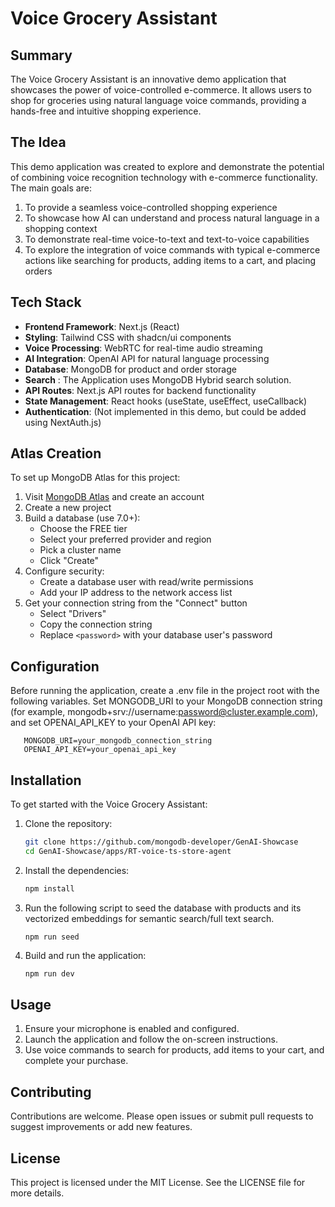 # Voice Grocery Assistant

## Summary

The Voice Grocery Assistant is an innovative demo application that showcases the power of voice-controlled e-commerce. It allows users to shop for groceries using natural language voice commands, providing a hands-free and intuitive shopping experience.

## The Idea

This demo application was created to explore and demonstrate the potential of combining voice recognition technology with e-commerce functionality. The main goals are:

1. To provide a seamless voice-controlled shopping experience
2. To showcase how AI can understand and process natural language in a shopping context
3. To demonstrate real-time voice-to-text and text-to-voice capabilities
4. To explore the integration of voice commands with typical e-commerce actions like searching for products, adding items to a cart, and placing orders

## Tech Stack

- **Frontend Framework**: Next.js (React)
- **Styling**: Tailwind CSS with shadcn/ui components
- **Voice Processing**: WebRTC for real-time audio streaming
- **AI Integration**: OpenAI API for natural language processing
- **Database**: MongoDB for product and order storage
- **Search** : The Application uses MongoDB Hybrid search solution.
- **API Routes**: Next.js API routes for backend functionality
- **State Management**: React hooks (useState, useEffect, useCallback)
- **Authentication**: (Not implemented in this demo, but could be added using NextAuth.js)

## Atlas Creation

To set up MongoDB Atlas for this project:

1. Visit [MongoDB Atlas](https://www.mongodb.com/cloud/atlas) and create an account
2. Create a new project
3. Build a database (use 7.0+):
   - Choose the FREE tier
   - Select your preferred provider and region
   - Pick a cluster name
   - Click "Create"
4. Configure security:
   - Create a database user with read/write permissions
   - Add your IP address to the network access list
5. Get your connection string from the "Connect" button
   - Select "Drivers"
   - Copy the connection string
   - Replace `<password>` with your database user's password


## Configuration

Before running the application, create a .env file in the project root with the following variables. Set MONGODB_URI to your MongoDB connection string (for example, mongodb+srv://username:password@cluster.example.com), and set OPENAI_API_KEY to your OpenAI API key:
```
   MONGODB_URI=your_mongodb_connection_string
   OPENAI_API_KEY=your_openai_api_key
```

## Installation

To get started with the Voice Grocery Assistant:

1. Clone the repository:
   ```bash
   git clone https://github.com/mongodb-developer/GenAI-Showcase
   cd GenAI-Showcase/apps/RT-voice-ts-store-agent
   ```
2. Install the dependencies:
   ```bash
   npm install
   ```
3. Run the following script to seed the database with products and its vectorized embeddings for semantic search/full text search.
   ```
   npm run seed
   ``` 
3. Build and run the application:
   ```bash
   npm run dev
   ```


## Usage

1. Ensure your microphone is enabled and configured.
2. Launch the application and follow the on-screen instructions.
3. Use voice commands to search for products, add items to your cart, and complete your purchase.

## Contributing

Contributions are welcome. Please open issues or submit pull requests to suggest improvements or add new features.

## License

This project is licensed under the MIT License. See the LICENSE file for more details.

